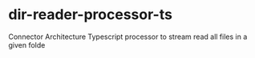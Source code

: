 # dir-reader-processor-ts
Connector Architecture Typescript processor to stream read all files in a given folde
